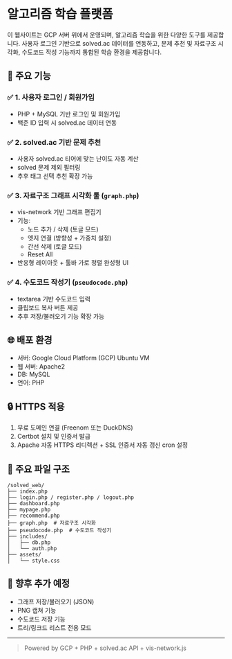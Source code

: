 # 알고리즘 학습 플랫폼

이 웹사이트는 GCP 서버 위에서 운영되며, 알고리즘 학습을 위한 다양한 도구를 제공합니다. 사용자 로그인 기반으로 solved.ac 데이터를 연동하고, 문제 추천 및 자료구조 시각화, 수도코드 작성 기능까지 통합된 학습 환경을 제공합니다.

## 🚀 주요 기능

### ✅ 1. 사용자 로그인 / 회원가입
- PHP + MySQL 기반 로그인 및 회원가입
- 백준 ID 입력 시 solved.ac 데이터 연동

### ✅ 2. solved.ac 기반 문제 추천
- 사용자 solved.ac 티어에 맞는 난이도 자동 계산
- solved 문제 제외 필터링
- 추후 태그 선택 추천 확장 가능

### ✅ 3. 자료구조 그래프 시각화 툴 (`graph.php`)
- vis-network 기반 그래프 편집기
- 기능:
  - 노드 추가 / 삭제 (토글 모드)
  - 엣지 연결 (방향성 + 가중치 설정)
  - 간선 삭제 (토글 모드)
  - Reset All
- 반응형 레이아웃 + 툴바 가로 정렬 완성형 UI

### ✅ 4. 수도코드 작성기 (`pseudocode.php`)
- textarea 기반 수도코드 입력
- 클립보드 복사 버튼 제공
- 추후 저장/불러오기 기능 확장 가능

## 🌐 배포 환경

- 서버: Google Cloud Platform (GCP) Ubuntu VM
- 웹 서버: Apache2
- DB: MySQL
- 언어: PHP

## 🔒 HTTPS 적용

1. 무료 도메인 연결 (Freenom 또는 DuckDNS)
2. Certbot 설치 및 인증서 발급
3. Apache 자동 HTTPS 리디렉션 + SSL 인증서 자동 갱신 cron 설정

## 📁 주요 파일 구조

```
/solved_web/
├── index.php
├── login.php / register.php / logout.php
├── dashboard.php
├── mypage.php
├── recommend.php
├── graph.php  # 자료구조 시각화
├── pseudocode.php  # 수도코드 작성기
├── includes/
│   ├── db.php
│   └── auth.php
├── assets/
│   └── style.css
```

## 📌 향후 추가 예정

- 그래프 저장/불러오기 (JSON)
- PNG 캡쳐 기능
- 수도코드 저장 기능
- 트리/링크드 리스트 전용 모드

---

> Powered by GCP + PHP + solved.ac API + vis-network.js
